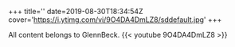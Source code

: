 +++
title=''
date=2019-08-30T18:34:54Z
cover='https://i.ytimg.com/vi/9O4DA4DmLZ8/sddefault.jpg'
+++

All content belongs to GlennBeck.
{{< youtube 9O4DA4DmLZ8 >}}
